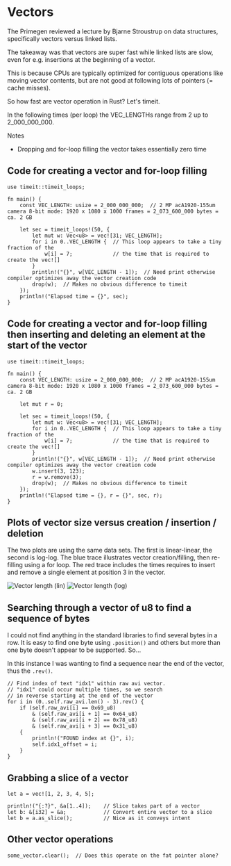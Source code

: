 # Vectors

The Primegen reviewed a lecture by Bjarne Stroustrup on data structures, specifically vectors versus linked lists.

The takeaway was that vectors are super fast while linked lists are slow, even for e.g. insertions at the beginning of a vector.

This is because CPUs are typically optimized for contiguous operations like moving vector contents, but are not good at following lots of pointers (= cache misses). 

So how fast are vector operation in Rust? Let's timeit.

In the following times (per loop) the VEC_LENGTHs range from 2 up to 2_000_000_000.

Notes
- Dropping and for-loop filling the vector takes essentially zero time

## Code for creating a vector and for-loop filling

```
use timeit::timeit_loops;

fn main() {
    const VEC_LENGTH: usize = 2_000_000_000;  // 2 MP acA1920-155um camera 8-bit mode: 1920 x 1080 x 1000 frames = 2_073_600_000 bytes = ca. 2 GB

    let sec = timeit_loops!(50, {
        let mut w: Vec<u8> = vec![31; VEC_LENGTH];
        for i in 0..VEC_LENGTH {  // This loop appears to take a tiny fraction of the 
            w[i] = 7;             // the time that is required to create the vec![]
        }
        println!("{}", w[VEC_LENGTH - 1]);  // Need print otherwise compiler optimizes away the vector creation code
        drop(w);  // Makes no obvious difference to timeit
    });
    println!("Elapsed time = {}", sec);
}
```

## Code for creating a vector and for-loop filling then inserting and deleting an element at the start of the vector

```
use timeit::timeit_loops;

fn main() {
    const VEC_LENGTH: usize = 2_000_000_000;  // 2 MP acA1920-155um camera 8-bit mode: 1920 x 1080 x 1000 frames = 2_073_600_000 bytes = ca. 2 GB

    let mut r = 0;

    let sec = timeit_loops!(50, {
        let mut w: Vec<u8> = vec![31; VEC_LENGTH];
        for i in 0..VEC_LENGTH {  // This loop appears to take a tiny fraction of the 
            w[i] = 7;             // the time that is required to create the vec![]
        }
        println!("{}", w[VEC_LENGTH - 1]);  // Need print otherwise compiler optimizes away the vector creation code
        w.insert(3, 123);
        r = w.remove(3);
        drop(w);  // Makes no obvious difference to timeit
    });
    println!("Elapsed time = {}, r = {}", sec, r);
}

```
## Plots of vector size versus creation / insertion / deletion

The two plots are using the same data sets. The first is linear-linear, the second is log-log. The blue trace illustrates vector creation/filling, then re-filling using a for loop. The red trace includes the times requires to insert and remove a single element at position 3 in the vector.

![Vector length (lin)](https://github.com/user-attachments/assets/2a9281a1-fc05-4a31-bae5-2ad98f9114e9)
![Vector length (log)](https://github.com/user-attachments/assets/e770ff67-cbf3-44d4-91ee-f1898cafe1cf)


## Searching through a vector of u8 to find a sequence of bytes

I could not find anything in the standard libraries to find several bytes in a row. It is easy to find one byte using ```.position()``` and others but more than one byte doesn't appear to be supported. So...

In this instance I was wanting to find a sequence near the end of the vector, thus the ```.rev()```.

```
// Find index of text "idx1" within raw avi vector.
// "idx1" could occur multiple times, so we search
// in reverse starting at the end of the vector
for i in (0..self.raw_avi.len() - 3).rev() {
    if (self.raw_avi[i] == 0x69_u8)
        & (self.raw_avi[i + 1] == 0x64_u8)
        & (self.raw_avi[i + 2] == 0x78_u8)
        & (self.raw_avi[i + 3] == 0x31_u8)
    {
        println!("FOUND index at {}", i);
        self.idx1_offset = i;
    }
}
```

## Grabbing a slice of a vector
```
let a = vec![1, 2, 3, 4, 5];

println!("{:?}", &a[1..4]);    // Slice takes part of a vector
let b: &[i32] = &a;            // Convert entire vector to a slice
let b = a.as_slice();          // Nice as it conveys intent
```

## Other vector operations
```
some_vector.clear();  // Does this operate on the fat pointer alone? 
```



